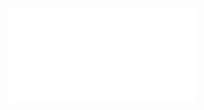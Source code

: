 ![Cw2_pomiar_UiI_DC_2023](/Notatki/Semestr%202/Miernictwo%20w%20informatyce%20i%20telekomunikacji%202/Labolatoria/Labolatoria%202/Cw2_pomiar_UiI_DC_2023.pdf)